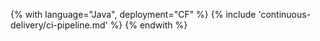 {% with language="Java", deployment="CF" %}
{% include 'continuous-delivery/ci-pipeline.md' %}
{% endwith %}